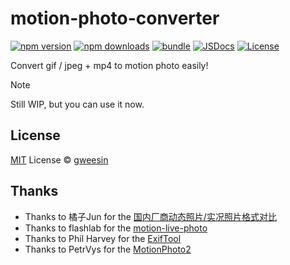 # motion-photo-converter

[![npm version][npm-version-src]][npm-version-href]
[![npm downloads][npm-downloads-src]][npm-downloads-href]
[![bundle][bundle-src]][bundle-href]
[![JSDocs][jsdocs-src]][jsdocs-href]
[![License][license-src]][license-href]

Convert gif / jpeg + mp4 to motion photo easily!

> [!NOTE]
> Still WIP, but you can use it now.

## License

[MIT](./LICENSE) License © [gweesin](https://github.com/gweesin)

<!-- Badges -->

[npm-version-src]: https://img.shields.io/npm/v/motion-photo-converter?style=flat&colorA=080f12&colorB=1fa669
[npm-version-href]: https://npmjs.com/package/motion-photo-converter
[npm-downloads-src]: https://img.shields.io/npm/dm/motion-photo-converter?style=flat&colorA=080f12&colorB=1fa669
[npm-downloads-href]: https://npmjs.com/package/motion-photo-converter
[bundle-src]: https://img.shields.io/bundlephobia/minzip/motion-photo-converter?style=flat&colorA=080f12&colorB=1fa669&label=minzip
[bundle-href]: https://bundlephobia.com/result?p=motion-photo-converter
[license-src]: https://img.shields.io/github/license/gweesin/motion-photo-converter.svg?style=flat&colorA=080f12&colorB=1fa669
[license-href]: https://github.com/gweesin/motion-photo-converter/blob/main/LICENSE
[jsdocs-src]: https://img.shields.io/badge/jsdocs-reference-080f12?style=flat&colorA=080f12&colorB=1fa669
[jsdocs-href]: https://www.jsdocs.io/package/motion-photo-converter

## Thanks

- Thanks to 橘子Jun for the [国内厂商动态照片/实况照片格式对比](https://www.coolapk.com/feed/61209226?shareKey=MmIyMzVjM2M3MTFiNjc1NmE2MWM~&shareUid=765390&shareFrom=com.coolapk.market_14.6.0)
- Thanks to flashlab for the [motion-live-photo](https://github.com/flashlab/motion-live-photo)
- Thanks to Phil Harvey for the [ExifTool](https://exiftool.org/)
- Thanks to PetrVys for the [MotionPhoto2](https://github.com/PetrVys/MotionPhoto2)
